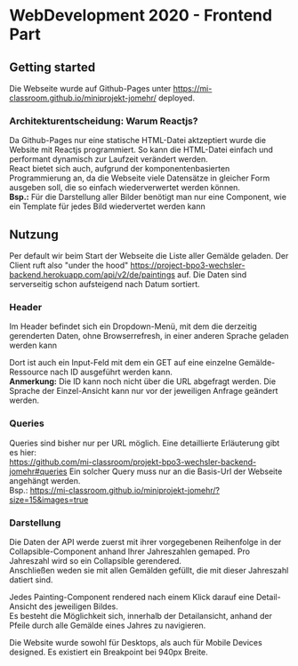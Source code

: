 # WebDevelopment 2020 - Frontend Part

## Getting started
Die Webseite wurde auf Github-Pages unter https://mi-classroom.github.io/miniprojekt-jomehr/ deployed.  


### **Architekturentscheidung:** Warum Reactjs?
Da Github-Pages nur eine statische HTML-Datei aktzeptiert wurde die Website mit Reactjs programmiert. So kann die HTML-Datei einfach und performant dynamisch zur Laufzeit verändert werden.  
React bietet sich auch, aufgrund der komponentenbasierten Programmierung an, da die Webseite viele Datensätze in gleicher Form ausgeben soll, die so einfach wiederverwertet werden können.  
**Bsp.:** Für die Darstellung aller Bilder benötigt man nur eine Component, wie ein Template für jedes Bild wiedervertet werden kann

## Nutzung
Per default wir beim Start der Webseite die Liste aller Gemälde geladen. Der Client ruft also "under the hood" https://project-bpo3-wechsler-backend.herokuapp.com/api/v2/de/paintings auf. Die Daten sind serverseitig schon aufsteigend nach Datum sortiert. 

### Header
Im Header befindet sich ein Dropdown-Menü, mit dem die derzeitig gerenderten Daten, ohne Browserrefresh, in einer anderen Sprache geladen werden kann

Dort ist auch ein Input-Feld mit dem ein GET auf eine einzelne Gemälde-Ressource nach ID ausgeführt werden kann.  
**Anmerkung:** Die ID kann noch nicht über die URL abgefragt werden. Die Sprache der Einzel-Ansicht kann nur vor der jeweiligen Anfrage geändert werden. 

### Queries
Queries sind bisher nur per URL möglich.  Eine detaillierte Erläuterung gibt es hier:  
https://github.com/mi-classroom/projekt-bpo3-wechsler-backend-jomehr#queries 
Ein solcher Query muss nur an die Basis-Url der Webseite angehängt werden.  
Bsp.: https://mi-classroom.github.io/miniprojekt-jomehr/?size=15&images=true

### Darstellung 
Die Daten der API werde zuerst mit ihrer vorgegebenen Reihenfolge in der Collapsible-Component anhand Ihrer Jahreszahlen gemaped.
Pro Jahreszahl wird so ein Collapsible gerendered.  
Anschließen weden sie mit allen Gemälden gefüllt, die mit dieser Jahreszahl datiert sind.  

Jedes Painting-Component rendered nach einem Klick darauf eine Detail-Ansicht des jeweiligen Bildes.  
Es besteht die Möglichkeit sich, innerhalb der Detailansicht, anhand der Pfeile durch alle Gemälde eines Jahres zu navigieren.

Die Website wurde sowohl für Desktops, als auch für Mobile Devices designed. Es existiert ein Breakpoint bei 940px Breite.


